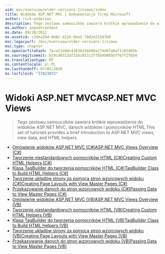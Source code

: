 ```yaml
---
uid: mvc/overview/older-versions-1/views/index
title: Widoków ASP.NET MVC | Dokumentacja firmy Microsoft
author: rick-anderson
description: Tego zestawu samouczków zawiera krótkie wprowadzenie do widoków ASP.NET MVC, danych widoków i pomocników HTML.
ms.author: aspnetcontent
ms.date: 09/28/2011
ms.assetid: c2dea264-0d8c-4216-bbe5-70d2421597b0
msc.legacyurl: /mvc/overview/older-versions-1/views
msc.type: chapter
ms.openlocfilehash: 7ace21d40c43838326400a274d8fa8af1c82495b
ms.sourcegitcommit: b28cd0313af316c051c2ff8549865bff67f2fbb4
ms.translationtype: MT
ms.contentlocale: pl-PL
ms.lasthandoff: 07/05/2018
ms.locfileid: "37823072"
---
```

<a name="aspnet-mvc-views"></a><span data-ttu-id="ec3f8-103">Widoki ASP.NET MVC</span><span class="sxs-lookup"><span data-stu-id="ec3f8-103">ASP.NET MVC Views</span></span>
====================
> <span data-ttu-id="ec3f8-104">Tego zestawu samouczków zawiera krótkie wprowadzenie do widoków ASP.NET MVC, danych widoków i pomocników HTML.</span><span class="sxs-lookup"><span data-stu-id="ec3f8-104">This set of tutorials provides a brief introduction to ASP.NET MVC views, view data, and HTML helpers.</span></span>


- [<span data-ttu-id="ec3f8-105">Omówienie widoków ASP.NET MVC (C#)</span><span class="sxs-lookup"><span data-stu-id="ec3f8-105">ASP.NET MVC Views Overview (C#)</span></span>](asp-net-mvc-views-overview-cs.md)
- [<span data-ttu-id="ec3f8-106">Tworzenie niestandardowych pomocników HTML (C#)</span><span class="sxs-lookup"><span data-stu-id="ec3f8-106">Creating Custom HTML Helpers (C#)</span></span>](creating-custom-html-helpers-cs.md)
- [<span data-ttu-id="ec3f8-107">Klasa TagBuilder do tworzenia pomocników HTML (C#)</span><span class="sxs-lookup"><span data-stu-id="ec3f8-107">TagBuilder Class to Build HTML Helpers (C#)</span></span>](using-the-tagbuilder-class-to-build-html-helpers-cs.md)
- [<span data-ttu-id="ec3f8-108">Tworzenie układów strony za pomocą stron wzorcowych widoku (C#)</span><span class="sxs-lookup"><span data-stu-id="ec3f8-108">Creating Page Layouts with View Master Pages (C#)</span></span>](creating-page-layouts-with-view-master-pages-cs.md)
- [<span data-ttu-id="ec3f8-109">Przekazywanie danych do stron wzorcowych widoku (C#)</span><span class="sxs-lookup"><span data-stu-id="ec3f8-109">Passing Data to View Master Pages (C#)</span></span>](passing-data-to-view-master-pages-cs.md)
- [<span data-ttu-id="ec3f8-110">Omówienie widoków ASP.NET MVC (VB)</span><span class="sxs-lookup"><span data-stu-id="ec3f8-110">ASP.NET MVC Views Overview (VB)</span></span>](asp-net-mvc-views-overview-vb.md)
- [<span data-ttu-id="ec3f8-111">Tworzenie niestandardowych pomocników HTML (VB)</span><span class="sxs-lookup"><span data-stu-id="ec3f8-111">Creating Custom HTML Helpers (VB)</span></span>](creating-custom-html-helpers-vb.md)
- [<span data-ttu-id="ec3f8-112">Klasa TagBuilder do tworzenia pomocników HTML (VB)</span><span class="sxs-lookup"><span data-stu-id="ec3f8-112">TagBuilder Class to Build HTML Helpers (VB)</span></span>](using-the-tagbuilder-class-to-build-html-helpers-vb.md)
- [<span data-ttu-id="ec3f8-113">Tworzenie układów strony za pomocą stron wzorcowych widoku (VB)</span><span class="sxs-lookup"><span data-stu-id="ec3f8-113">Creating Page Layouts with View Master Pages (VB)</span></span>](creating-page-layouts-with-view-master-pages-vb.md)
- [<span data-ttu-id="ec3f8-114">Przekazywanie danych do stron wzorcowych widoku (VB)</span><span class="sxs-lookup"><span data-stu-id="ec3f8-114">Passing Data to View Master Pages (VB)</span></span>](passing-data-to-view-master-pages-vb.md)
